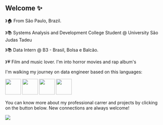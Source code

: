 ## Welcome ✨

》🏠 From São Paulo, Brazil.

》📚 Systems Analysis and Development College Student @ University São Judas Tadeu 

》📚 Data Intern @ B3 - Brasil, Bolsa e Balcão. 

》💗 Film and music lover. I'm into horror movies and rap album's

I'm walking my journey on data engineer based on this languages:
<div style= "display: inline">
<img width='50' heigth='50' src="https://cdn.jsdelivr.net/gh/devicons/devicon@latest/icons/python/python-original.svg" />
<img width='50' heigth='50' src="https://cdn.jsdelivr.net/gh/devicons/devicon@latest/icons/azuresqldatabase/azuresqldatabase-original.svg" />
<img width='50' heigth='50' src="https://cdn.jsdelivr.net/gh/devicons/devicon@latest/icons/apachespark/apachespark-original-wordmark.svg" />
<img width='50' heigth='50' src="https://cdn.jsdelivr.net/gh/devicons/devicon@latest/icons/azure/azure-original-wordmark.svg" />
          
                
<div>

You can know more about my professional carrer and projects by clicking on the button below. New connections are always welcome!

<a href="http://www.linkedin.com/in/juliana-gertrudes-1a68a321b"><img src="https://img.shields.io/badge/linkedin-%230077B5.svg?style=for-the-badge&logo=linkedin&logoColor=white"/></a>       
